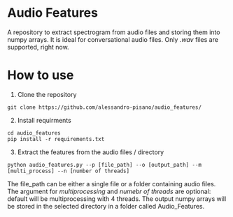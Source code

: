 # Audio Features
A repository to extract spectrogram from audio files and storing them into numpy arrays. It is ideal for conversational audio files. Only _.wav_ files are supported, right now.


# How to use

1. Clone the repository
```
git clone https://github.com/alessandro-pisano/audio_features/
```
2. Install requirments
```
cd audio_features
pip install -r requirements.txt
```
3. Extract the features from the audio files / directory
```
python audio_features.py --p [file_path] --o [output_path] --m [multi_process] --n [number of threads] 
```
The file_path can be either a single file or a folder containing audio files. The argument for _multiprocessing_ and _numebr of threads_ are optional: default will be multiprocessing with 4 threads. The output numpy arrays will be stored in the selected directory in a folder called Audio_Features.
